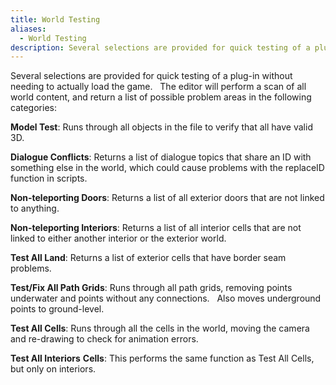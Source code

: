 ```yaml
---
title: World Testing
aliases:
  - World Testing
description: Several selections are provided for quick testing of a plug-in without needing to actually load the game.
---
```

Several selections are provided for quick testing of a plug-in without needing to actually load the game. &nbsp; The editor will perform a scan of all world content, and return a list of possible problem areas in the following categories:

**Model Test**: Runs through all objects in the file to verify that all have valid 3D.

**Dialogue Conflicts**: Returns a list of dialogue topics that share an ID with something else in the world, which could cause problems with the replaceID function in scripts.

**Non-teleporting Doors**: Returns a list of all exterior doors that are not linked to anything.

**Non-teleporting Interiors**: Returns a list of all interior cells that are not linked to either another interior or the exterior world.

**Test All Land**: Returns a list of exterior cells that have border seam problems.

**Test/Fix All Path Grids**: Runs through all path grids, removing points underwater and points without any connections. &nbsp; Also moves underground points to ground-level.

**Test All Cells**: Runs through all the cells in the world, moving the camera and re-drawing to check for animation errors.

**Test All Interiors** **Cells**: This performs the same function as Test All Cells, but only on interiors.

